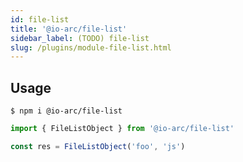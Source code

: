 ```yaml
---
id: file-list
title: '@io-arc/file-list'
sidebar_label: (TODO) file-list
slug: /plugins/module-file-list.html
---
```


## Usage

```shell
$ npm i @io-arc/file-list
```

```typescript title="index.ts"
import { FileListObject } from '@io-arc/file-list'

const res = FileListObject('foo', 'js')
```
